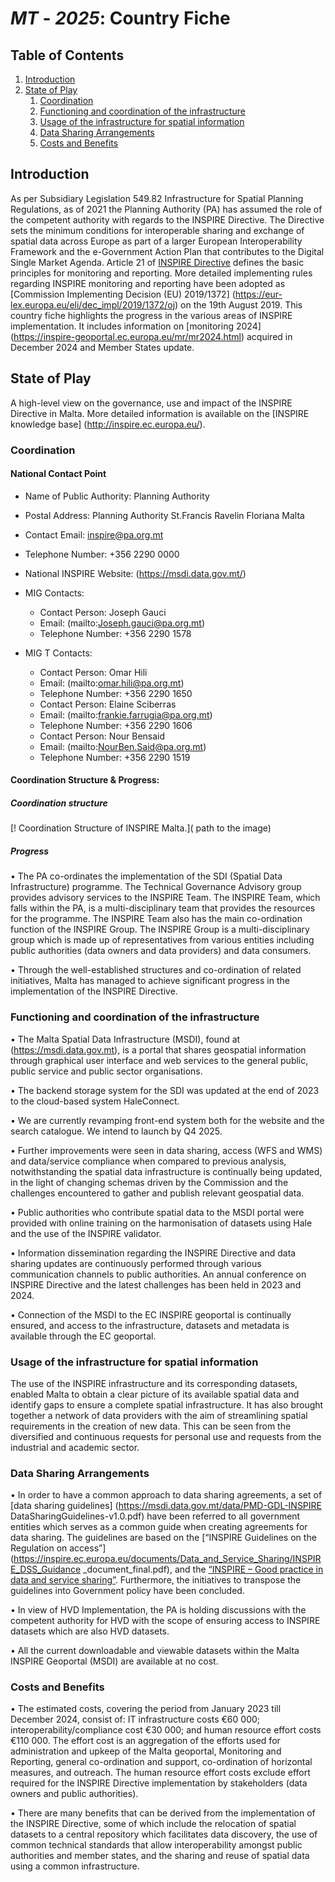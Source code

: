 # _MT_ - _2025_: Country Fiche

## Table of Contents
1. [Introduction](#introduction)
1. [State of Play](#state_of_play)
   1. [Coordination](#Coordination)
   2. [Functioning and coordination of the infrastructure](#functioning)
   3. [Usage of the infrastructure for spatial information](#usage)
   4. [Data Sharing Arrangements](#data)
   5. [Costs and Benefits](#costs)


## Introduction

As per Subsidiary Legislation 549.82 Infrastructure for Spatial Planning Regulations, as of 2021 the Planning Authority (PA) has assumed the role of the competent authority with regards to the INSPIRE Directive. The Directive sets the minimum conditions for interoperable sharing and exchange of spatial data across Europe as part of a larger European Interoperability Framework and the e-Government Action Plan that contributes to the Digital Single Market Agenda. Article 21 of [INSPIRE Directive](https://eur-lex.europa.eu/eli/dir/2007/2/oj) defines the basic principles for monitoring and reporting. More detailed implementing rules regarding INSPIRE monitoring and reporting have been adopted as [Commission Implementing Decision (EU) 2019/1372] (https://eur-lex.europa.eu/eli/dec_impl/2019/1372/oj) on the 19th August 2019.
This country fiche highlights the progress in the various areas of INSPIRE implementation. It includes information on [monitoring 2024] (https://inspire-geoportal.ec.europa.eu/mr/mr2024.html) acquired in December 2024 and Member States update.


## State of Play

A high-level view on the governance, use and impact of the INSPIRE Directive in Malta. More detailed information is available on the [INSPIRE knowledge base] (http://inspire.ec.europa.eu/).

### Coordination

#### National Contact Point

- Name of Public Authority: Planning Authority
- Postal Address: Planning Authority
St.Francis Ravelin
Floriana
Malta

- Contact Email: inspire@pa.org.mt
- Telephone Number: +356 2290 0000
- National INSPIRE Website: (https://msdi.data.gov.mt/)
- MIG Contacts: 
  - Contact Person: Joseph Gauci
  - Email: (mailto:Joseph.gauci@pa.org.mt)
  - Telephone Number: +356 2290 1578
- MIG T Contacts: 
  - Contact Person: Omar Hili
  - Email: (mailto:omar.hili@pa.org.mt)
  - Telephone Number: +356 2290 1650   
  - Contact Person: Elaine Sciberras
  - Email: (mailto:frankie.farrugia@pa.org.mt)
  - Telephone Number: +356 2290 1606
  - Contact Person: Nour Bensaid
  - Email: (mailto:NourBen.Said@pa.org.mt)
  - Telephone Number: +356 2290 1519

#### Coordination Structure & Progress: 

##### Coordination structure

[! Coordination Structure of INSPIRE Malta.]( path to the image)


##### Progress

•	The PA co-ordinates the implementation of the SDI (Spatial Data Infrastructure) programme. The Technical Governance Advisory group provides advisory services to the INSPIRE Team. The INSPIRE Team, which falls within the PA, is a multi-disciplinary team that provides the resources for the programme. The INSPIRE Team also has the main co-ordination function of the INSPIRE Group. The INSPIRE Group is a multi-disciplinary group which is made up of representatives from various entities including public authorities (data owners and data providers) and data consumers.

•	Through the well-established structures and co-ordination of related initiatives, Malta has managed to achieve significant progress in the implementation of the INSPIRE Directive.


### Functioning and coordination of the infrastructure <a name="functioning"></a>

•	The Malta Spatial Data Infrastructure (MSDI), found at (https://msdi.data.gov.mt), is a portal that shares geospatial information through graphical user interface and web services to the general public, public service and public sector organisations.

•	The backend storage system for the SDI was updated at the end of 2023 to the cloud-based system HaleConnect. 

•	We are currently revamping front-end system both for the website and the search catalogue. We intend to launch by Q4 2025.

•	Further improvements were seen in data sharing, access (WFS and WMS) and data/service compliance when compared to previous analysis, notwithstanding the spatial data infrastructure is continually being updated, in the light of changing schemas driven by the Commission and the challenges encountered to gather and publish relevant geospatial data. 

•	Public authorities who contribute spatial data to the MSDI portal were provided with online training on the harmonisation of datasets using Hale and the use of the INSPIRE validator.

•	Information dissemination regarding the INSPIRE Directive and data sharing updates are continuously performed through various communication channels to public authorities. An annual conference on INSPIRE Directive and the latest challenges has been held in 2023 and 2024.

•	Connection of the MSDI to the EC INSPIRE geoportal is continually ensured, and access to the infrastructure, datasets and metadata is available through the EC geoportal. 


### Usage of the infrastructure for spatial information <a name="usage"></a>

The use of the INSPIRE infrastructure and its corresponding datasets, enabled Malta to obtain a clear picture of its available spatial data and identify gaps to ensure a complete spatial infrastructure. It has also brought together a network of data providers with the aim of streamlining spatial requirements in the creation of new data. This can be seen from the diversified and continuous requests for personal use and requests from the industrial and academic sector.

### Data Sharing Arrangements <a name="data"></a>

•	In order to have a common approach to data sharing agreements, a set of [data sharing guidelines] (https://msdi.data.gov.mt/data/PMD-GDL-INSPIRE DataSharingGuidelines-v1.0.pdf) have been referred to all government entities which serves as a common guide when creating agreements for data sharing. The guidelines are based on the [“INSPIRE Guidelines on the Regulation on access”] (https://inspire.ec.europa.eu/documents/Data_and_Service_Sharing/INSPIRE_DSS_Guidance _document_final.pdf), and the [“INSPIRE – Good practice in data and service sharing”](https://inspire.ec.europa.eu/data-and-service-sharing/62). Furthermore, the initiatives to transpose the guidelines into Government policy have been concluded.

•	In view of HVD Implementation, the PA is holding discussions with the competent authority for HVD with the scope of ensuring access to INSPIRE datasets which are also HVD datasets. 

•	All the current downloadable and viewable datasets within the Malta INSPIRE Geoportal (MSDI) are available at no cost.


### Costs and Benefits <a name="costs"></a>

•	The estimated costs, covering the period from January 2023 till December 2024, consist of:  IT infrastructure costs €60 000; interoperability/compliance cost €30 000; and human resource effort costs €110 000. The effort cost is an aggregation of the efforts used for administration and upkeep of the Malta geoportal, Monitoring and Reporting, general co-ordination and support, co-ordination of horizontal measures, and outreach. The human resource effort costs exclude effort required for the INSPIRE Directive implementation by stakeholders (data owners and public authorities).

•	There are many benefits that can be derived from the implementation of the INSPIRE Directive, some of which include the relocation of spatial datasets to a central repository which facilitates data discovery, the use of common technical standards that allow interoperability amongst public authorities and member states, and the sharing and reuse of spatial data using a common infrastructure.
